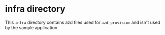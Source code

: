 # infra directory

This `infra` directory contains azd files used for `azd provision` and isn't used by the sample application.
